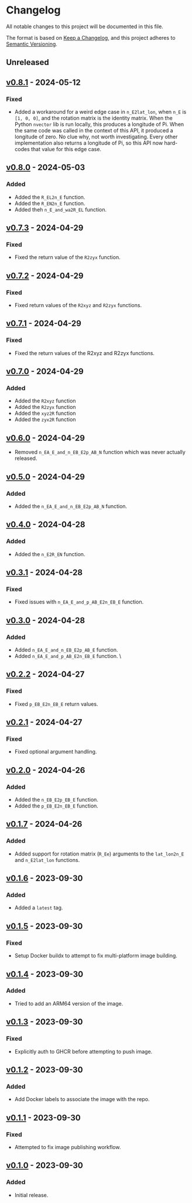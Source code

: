 # Changelog

All notable changes to this project will be documented in this file.

The format is based on [Keep a Changelog](https://keepachangelog.com/en/1.0.0/),
and this project adheres to [Semantic Versioning](https://semver.org/spec/v2.0.0.html).

## Unreleased

## [v0.8.1] - 2024-05-12

[v0.8.1]: https://github.com/ezzatron/nvector-test-api/releases/tag/v0.8.1

### Fixed

- Added a workaround for a weird edge case in `n_E2lat_lon`, when `n_E` is
  `[1, 0, 0]`, and the rotation matrix is the identity matrix. When the
  Python `nvector` lib is run locally, this produces a longitude of Pi. When the
  same code was called in the context of this API, it produced a longitude of
  zero. No clue why, not worth investigating. Every other implementation also
  returns a longitude of Pi, so this API now hard-codes that value for this
  edge case.

## [v0.8.0] - 2024-05-03

[v0.8.0]: https://github.com/ezzatron/nvector-test-api/releases/tag/v0.8.0

### Added

- Added the `R_EL2n_E` function.
- Added the `R_EN2n_E` function.
- Added theh `n_E_and_wa2R_EL` function.

## [v0.7.3] - 2024-04-29

[v0.7.3]: https://github.com/ezzatron/nvector-test-api/releases/tag/v0.7.3

### Fixed

- Fixed the return value of the `R2zyx` function.

## [v0.7.2] - 2024-04-29

[v0.7.2]: https://github.com/ezzatron/nvector-test-api/releases/tag/v0.7.2

### Fixed

- Fixed return values of the `R2xyz` and `R2zyx` functions.

## [v0.7.1] - 2024-04-29

[v0.7.1]: https://github.com/ezzatron/nvector-test-api/releases/tag/v0.7.1

### Fixed

- Fixed the return values of the R2xyz and R2zyx functions.

## [v0.7.0] - 2024-04-29

[v0.7.0]: https://github.com/ezzatron/nvector-test-api/releases/tag/v0.7.0

### Added

- Added the `R2xyz` function
- Added the `R2zyx` function
- Added the `xyz2R` function
- Added the `zyx2R` function

## [v0.6.0] - 2024-04-29

[v0.6.0]: https://github.com/ezzatron/nvector-test-api/releases/tag/v0.6.0

- Removed `n_EA_E_and_n_EB_E2p_AB_N` function which was never actually released.

## [v0.5.0] - 2024-04-29

[v0.5.0]: https://github.com/ezzatron/nvector-test-api/releases/tag/v0.5.0

### Added

- Added the `n_EA_E_and_n_EB_E2p_AB_N` function.

## [v0.4.0] - 2024-04-28

[v0.4.0]: https://github.com/ezzatron/nvector-test-api/releases/tag/v0.4.0

### Added

- Added the `n_E2R_EN` function.

## [v0.3.1] - 2024-04-28

[v0.3.1]: https://github.com/ezzatron/nvector-test-api/releases/tag/v0.3.1

### Fixed

- Fixed issues with `n_EA_E_and_p_AB_E2n_EB_E` function.

## [v0.3.0] - 2024-04-28

[v0.3.0]: https://github.com/ezzatron/nvector-test-api/releases/tag/v0.3.0

### Added

- Added `n_EA_E_and_n_EB_E2p_AB_E` function.
- Added `n_EA_E_and_p_AB_E2n_EB_E` function.
  \

## [v0.2.2] - 2024-04-27

[v0.2.2]: https://github.com/ezzatron/nvector-test-api/releases/tag/v0.2.2

### Fixed

- Fixed `p_EB_E2n_EB_E` return values.

## [v0.2.1] - 2024-04-27

[v0.2.1]: https://github.com/ezzatron/nvector-test-api/releases/tag/v0.2.1

### Fixed

- Fixed optional argument handling.

## [v0.2.0] - 2024-04-26

[v0.2.0]: https://github.com/ezzatron/nvector-test-api/releases/tag/v0.2.0

### Added

- Added the `n_EB_E2p_EB_E` function.
- Added the `p_EB_E2n_EB_E` function.

## [v0.1.7] - 2024-04-26

[v0.1.7]: https://github.com/ezzatron/nvector-test-api/releases/tag/v0.1.7

### Added

- Added support for rotation matrix (`R_Ee`) arguments to the `lat_lon2n_E` and
  `n_E2lat_lon` functions.

## [v0.1.6] - 2023-09-30

[v0.1.6]: https://github.com/ezzatron/nvector-test-api/releases/tag/v0.1.6

### Added

- Added a `latest` tag.

## [v0.1.5] - 2023-09-30

[v0.1.5]: https://github.com/ezzatron/nvector-test-api/releases/tag/v0.1.5

### Fixed

- Setup Docker buildx to attempt to fix multi-platform image building.

## [v0.1.4] - 2023-09-30

[v0.1.4]: https://github.com/ezzatron/nvector-test-api/releases/tag/v0.1.4

### Added

- Tried to add an ARM64 version of the image.

## [v0.1.3] - 2023-09-30

[v0.1.3]: https://github.com/ezzatron/nvector-test-api/releases/tag/v0.1.3

### Fixed

- Explicitly auth to GHCR before attempting to push image.

## [v0.1.2] - 2023-09-30

[v0.1.2]: https://github.com/ezzatron/nvector-test-api/releases/tag/v0.1.2

### Added

- Add Docker labels to associate the image with the repo.

## [v0.1.1] - 2023-09-30

[v0.1.1]: https://github.com/ezzatron/nvector-test-api/releases/tag/v0.1.1

### Fixed

- Attempted to fix image publishing workflow.

## [v0.1.0] - 2023-09-30

[v0.1.0]: https://github.com/ezzatron/nvector-test-api/releases/tag/v0.1.0

### Added

- Initial release.

